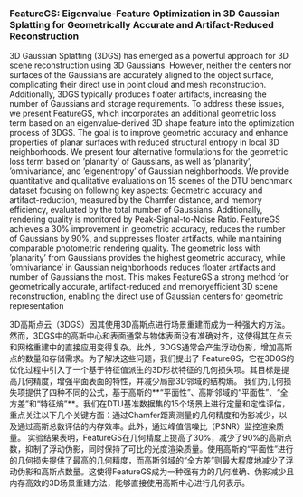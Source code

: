 ### FeatureGS: Eigenvalue-Feature Optimization in 3D Gaussian Splatting for Geometrically Accurate and Artifact-Reduced Reconstruction

3D Gaussian Splatting (3DGS) has emerged as a powerful approach for 3D scene reconstruction using 3D Gaussians. However, neither the centers nor surfaces of the Gaussians are accurately aligned to the object surface, complicating their direct use in point cloud and mesh reconstruction. Additionally, 3DGS typically produces floater artifacts, increasing the number of Gaussians and storage requirements. To address these issues, we present FeatureGS, which incorporates an additional geometric loss term based on an eigenvalue-derived 3D shape feature into the optimization process of 3DGS. The goal is to improve geometric accuracy and enhance properties of planar surfaces with reduced structural entropy in local 3D neighborhoods. We present four alternative formulations for the geometric loss term based on ’planarity’ of Gaussians, as well as ’planarity’, ’omnivariance’, and ’eigenentropy’ of Gaussian neighborhoods. We provide quantitative and qualitative evaluations on 15 scenes of the DTU benchmark dataset focusing on following key aspects: Geometric accuracy and artifact-reduction, measured by the Chamfer distance, and memory efficiency, evaluated by the total number of Gaussians. Additionally, rendering quality is monitored by Peak-Signal-to-Noise Ratio. FeatureGS achieves a 30% improvement in geometric accuracy, reduces the number of Gaussians by 90%, and suppresses floater artifacts, while maintaining comparable photometric rendering quality. The geometric loss with ’planarity’ from Gaussians provides the highest geometric accuracy, while ’omnivariance’ in Gaussian neighborhoods reduces floater artifacts and number of Gaussians the most. This makes FeatureGS a strong method for geometrically accurate, artifact-reduced and memoryefficient 3D scene reconstruction, enabling the direct use of Gaussian centers for geometric representation

3D高斯点云（3DGS）因其使用3D高斯点进行场景重建而成为一种强大的方法。然而，3DGS中的高斯中心和表面通常与物体表面没有准确对齐，这使得其在点云和网格重建中的直接应用变得复杂。此外，3DGS通常会产生浮动伪影，增加高斯点的数量和存储需求。为了解决这些问题，我们提出了 FeatureGS，它在3DGS的优化过程中引入了一个基于特征值派生的3D形状特征的几何损失项。其目标是提高几何精度，增强平面表面的特性，并减少局部3D邻域的结构熵。
我们为几何损失项提供了四种不同的公式，基于高斯的**“平面性”、高斯邻域的“平面性”、“全方差”和“特征熵”**。我们在DTU基准数据集的15个场景上进行定量和定性评估，重点关注以下几个关键方面：通过Chamfer距离测量的几何精度和伪影减少，以及通过高斯总数评估的内存效率。此外，通过峰值信噪比（PSNR）监控渲染质量。
实验结果表明，FeatureGS在几何精度上提高了30%，减少了90%的高斯点数，抑制了浮动伪影，同时保持了可比的光度渲染质量。使用高斯的“平面性”进行的几何损失提供了最高的几何精度，而高斯邻域的“全方差”则最大程度地减少了浮动伪影和高斯点数量。这使得FeatureGS成为一种强有力的几何准确、伪影减少且内存高效的3D场景重建方法，能够直接使用高斯中心进行几何表示。
